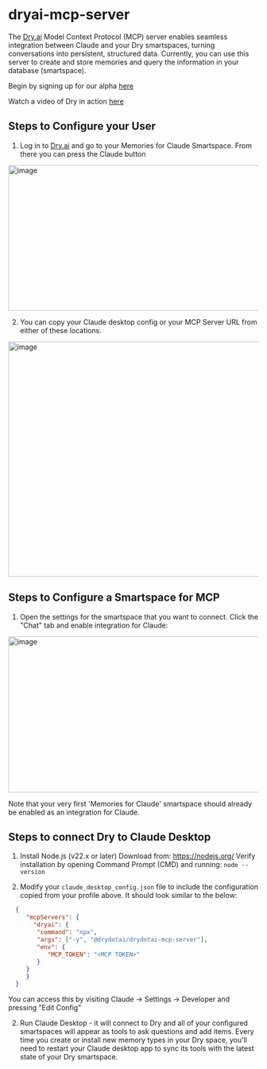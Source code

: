 # dryai-mcp-server

The [Dry.ai](https://dry.ai) Model Context Protocol (MCP) server enables seamless integration between Claude and your Dry smartspaces, turning conversations into persistent, structured data. Currently, you can use this server to create and store memories and query the information in your database (smartspace).

Begin by signing up for our alpha [here](https://dry.ai/getClaudeMemory)

Watch a video of Dry in action [here](https://youtu.be/TW55riZYsZo?si=pgbnrMACYSxk321Q)


## Steps to Configure your User

1. Log in to [Dry.ai](https://dry.ai) and go to your Memories for Claude Smartspace. From there you can press the Claude button
<img width="972" height="293" alt="image" src="https://github.com/user-attachments/assets/523d906f-f47e-4e6f-a520-f26930199f22" />


2. You can copy your Claude desktop config or your MCP Server URL from either of these locations.
   
<img width="769" height="473" alt="image" src="https://github.com/user-attachments/assets/e021aeff-b8de-4b82-a188-3e60f3acb9a2" />

## Steps to Configure a Smartspace for MCP

1. Open the settings for the smartspace that you want to connect. Click the "Chat" tab and enable integration for Claude:

<img width="968" height="314" alt="image" src="https://github.com/user-attachments/assets/0b1e2b97-4082-462d-a195-24356d9f3989" />


Note that your very first 'Memories for Claude' smartspace should already be enabled as an integration for Claude.

## Steps to connect Dry to Claude Desktop

1. Install Node.js (v22.x or later)
   Download from: https://nodejs.org/
   Verify installation by opening Command Prompt (CMD) and running:
   ```node --version```

2. Modify your `claude_desktop_config.json` file to include the configuration copied from your profile above. It should look similar to the below:
 ```json
   {
      "mcpServers": {
        "dryai": {
         "command": "npx",
         "args": ["-y", "@drydotai/drydotai-mcp-server"],
         "env": {
            "MCP_TOKEN": "<MCP TOKEN>"
         }
      }
      }
   }
   ```
You can access this by visiting Claude -> Settings -> Developer and pressing "Edit Config" 

2. Run Claude Desktop - it will connect to Dry and all of your configured smartspaces will appear as tools to ask questions and add items. Every time you create or install new memory types in your Dry space, you'll need to restart your Claude desktop app to sync its tools with the latest state of your Dry smartspace.
